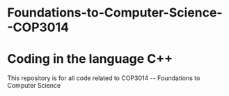 # Foundations-to-Computer-Science--COP3014
Coding in the language C++
=======
This repository is for all code related to COP3014 -- Foundations to Computer Science